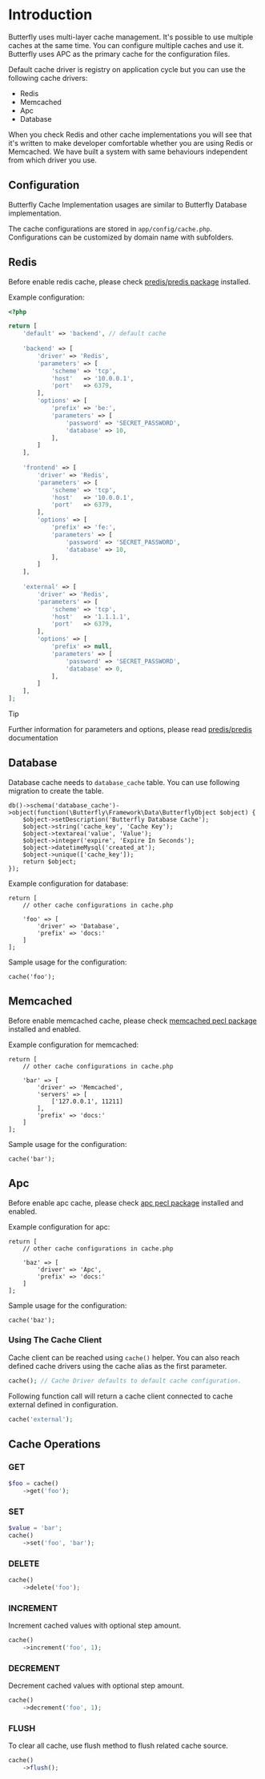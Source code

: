 # Introduction

Butterfly uses multi-layer cache management. It's possible to use multiple caches at the same time. You can configure multiple caches and use it. Butterfly uses APC as the primary cache for the configuration files.

Default cache driver is registry on application cycle but you can use the following cache drivers: 

- Redis
- Memcached
- Apc
- Database

When you check Redis and other cache implementations you will see that it's written to make developer comfortable whether you 
are using Redis or Memcached. We have built a system with same behaviours independent from which driver you use. 

## Configuration

Butterfly Cache Implementation usages are similar to Butterfly Database implementation.   

The cache configurations are stored in `app/config/cache.php`. Configurations can be customized by domain name with subfolders.

## Redis

Before enable redis cache, please check [predis/predis package](https://github.com/predis/predis) installed.

Example configuration:

```php
<?php

return [
    'default' => 'backend', // default cache
    
    'backend' => [
        'driver' => 'Redis',
        'parameters' => [
            'scheme' => 'tcp',
            'host'   => '10.0.0.1',
            'port'   => 6379,
        ],
        'options' => [
            'prefix' => 'be:',
            'parameters' => [
                'password' => 'SECRET_PASSWORD',
                'database' => 10,
            ],
        ]    
    ],
    
    'frontend' => [
        'driver' => 'Redis',
        'parameters' => [
            'scheme' => 'tcp',
            'host'   => '10.0.0.1',
            'port'   => 6379,
        ],
        'options' => [
            'prefix' => 'fe:',
            'parameters' => [
                'password' => 'SECRET_PASSWORD',
                'database' => 10, 
            ],
        ]    
    ],
    
    'external' => [
        'driver' => 'Redis',
        'parameters' => [
            'scheme' => 'tcp',
            'host'   => '1.1.1.1',
            'port'   => 6379,
        ],
        'options' => [
            'prefix' => null,
            'parameters' => [
                'password' => 'SECRET_PASSWORD',
                'database' => 0, 
            ],
        ]    
    ],
];
```

> [!TIP]
> Further information for parameters and options, please read [predis/predis](https://github.com/predis/predis) documentation

## Database

Database cache needs to `database_cache` table. 
You can use following migration to create the table.

```
db()->schema('database_cache')->object(function(\Butterfly\Framework\Data\ButterflyObject $object) {
    $object->setDescription('Butterfly Database Cache');
    $object->string('cache_key', 'Cache Key');
    $object->textarea('value', 'Value');
    $object->integer('expire', 'Expire In Seconds');
    $object->datetimeMysql('created_at');
    $object->unique(['cache_key']);
    return $object;
});
```

Example configuration for database:

```
return [
    // other cache configurations in cache.php

    'foo' => [ 
        'driver' => 'Database',
        'prefix' => 'docs:'
    ]
];
```

Sample usage for the configuration:

```
cache('foo');
```


## Memcached

Before enable memcached cache, please check [memcached pecl package](https://pecl.php.net/package/memcached) installed and enabled.

Example configuration for memcached:

```
return [
    // other cache configurations in cache.php

    'bar' => [ 
        'driver' => 'Memcached',
        'servers' => [
            ['127.0.0.1', 11211]
        ],
        'prefix' => 'docs:'
    ]
];
```

Sample usage for the configuration:

```
cache('bar');
```


## Apc

Before enable apc cache, please check [apc pecl package](https://pecl.php.net/package/apc) installed and enabled.

Example configuration for apc:

```
return [
    // other cache configurations in cache.php

    'baz' => [ 
        'driver' => 'Apc',
        'prefix' => 'docs:'
    ]
];
```

Sample usage for the configuration:

```
cache('baz');
```

### Using The Cache Client

Cache client can be reached using `cache()` helper. You can also reach defined cache drivers using the cache alias as the first parameter.
 
```php
cache(); // Cache Driver defaults to default cache configuration.
```

Following function call will return a cache client connected to cache external defined in configuration.

```php
cache('external');
```

## Cache Operations

### GET

```php
$foo = cache()
    ->get('foo');
```

### SET

```php
$value = 'bar';
cache()
    ->set('foo', 'bar');
```

### DELETE

```php
cache()
    ->delete('foo');
```

### INCREMENT

Increment cached values with optional step amount.

```php
cache()
    ->increment('foo', 1);
```

### DECREMENT

Decrement cached values with optional step amount.

```php
cache()
    ->decrement('foo', 1);
```

### FLUSH

To clear all cache, use flush method to flush related cache source.

```php
cache()
    ->flush();
```
